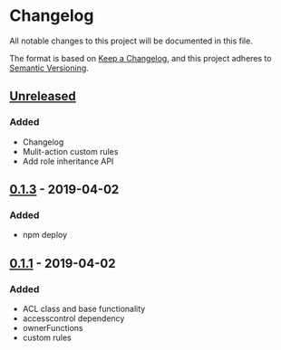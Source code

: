 # Changelog
All notable changes to this project will be documented in this file.

The format is based on [Keep a Changelog](https://keepachangelog.com/en/1.0.0/),
and this project adheres to [Semantic Versioning](https://semver.org/spec/v2.0.0.html).

## [Unreleased]
### Added
- Changelog
- Mulit-action custom rules
- Add role inheritance API

## [0.1.3] - 2019-04-02
### Added
- npm deploy

## [0.1.1] - 2019-04-02
### Added
- ACL class and base functionality
- accesscontrol dependency
- ownerFunctions
- custom rules


[Unreleased]: https://github.com/AckeeCZ/axesor/compare/v0.1.3...HEAD
[0.1.3]: https://github.com/AckeeCZ/axesor/compare/v0.1.1...v0.1.3
[0.1.1]: https://github.com/AckeeCZ/axesor/compare/c996543...v0.1.1
